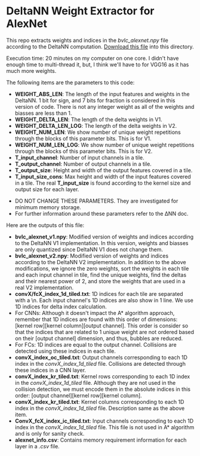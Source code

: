 # DeltaNN Weight Extractor for AlexNet

This repo extracts weights and indices in the _bvlc_alexnet.npy_ file according to the DeltaNN computation. [Download this file](https://www.cs.toronto.edu/~guerzhoy/tf_alexnet/bvlc_alexnet.npy) into this directory.

Execution time: 20 minutes on my computer on one core. I didn't have enough time to multi-thread it, but, I think we'll have to for VGG16 as it has much more weights.

The following items are the parameters to this code:

- **WEIGHT_ABS_LEN**: The length of the input features and weights in the DeltaNN. 1 bit for sign, and 7 bits for fraction is considered in this version of code. There is not any integer weight as all of the weights and biasses are less than 1.
- **WEIGHT_DELTA_LEN**: The length of the delta weights in V1.
- **WEIGHT_DELTA_LEN_LOG**: The length of the delta weights in V2.
- **WEIGHT_NUM_LEN**: We show number of unique weight repetitions through the blocks of this parameter bits. This is for V1.
- **WEIGHT_NUM_LEN_LOG**: We show number of unique weight repetitions through the blocks of this parameter bits. This is for V2.
- **T_input_channel**: Number of input channels in a tile.
- **T_output_channel**: Number of output channels in a tile.
- **T_output_size**: Height and width of the output features covered in a tile.
- **T_input_size_cons**: Max height and width of the input features covered in a tile. The real **T_input_size** is found according to the kernel size and output size for each layer.


* DO NOT CHANGE THESE PARAMETERS. They are investigated for minimum memory storage.
* For further information around these parameters refer to the ΔNN doc.

Here are the outputs of this file:

- **bvlc_alexnet_v1.npy**: Modified version of weights and indices according to the DeltaNN V1 implementation. In this version, weights and biasses are only quantized since DeltaNN V1 does not change them.
- **bvlc_alexnet_v2.npy**: Modified version of weights and indices according to the DeltaNN V2 implementation. In addition to the above modifications, we ignore the zero weights, sort the weights in each tile and each input channel in tile, find the unique weights, find the deltas and their nearest power of 2, and store the weights that are used in a real V2 implementation. 
- **convX/fcX_index_1d_tiled.txt**: 1D indices for each tile are separated with a \n. Each input channel's 1D indices are also show in 1 line. We use 1D indices for delta index calculation.
 - For CNNs: Although it doesn't impact the A* algorithm approach, remember that 1D indices are found with this order of dimensions: [kernel row][kernel column][output channel]. This order is consider so that the indices that are related to 1 unique weight are not ordered based on their [output channel] dimension, and thus, bubbles are reduced.
 - For FCs: 1D indices are equal to the output channel. Collisions are detected using these indices in each tile.
- **convX_index_oc_tiled.txt**: Output channels corresponding to each 1D index in the _convX_index_1d_tiled_ file. Collisions are detected through these indices in a CNN layer.
- **convX_index_kr_tiled.txt**: Kernel rows corresponding to each 1D index in the _convX_index_1d_tiled_ file. Although they are not used in the collision detection, we must encode them in the absolute indices in this order: [output channel][kernel row][kernel column].
- **convX_index_kr_tiled.txt**: Kernel columns corresponding to each 1D index in the _convX_index_1d_tiled_ file. Description same as the above item.
- **ConvX_fcX_index_ic_tiled.txt**: Input channels corresponding to each 1D index in the _convX_index_1d_tiled_ file. This file is not used in A* algorithm and is only for sanity check.
- **alexnet_info.csv**: Contains memory requirement information for each layer in a _.csv_ file.
